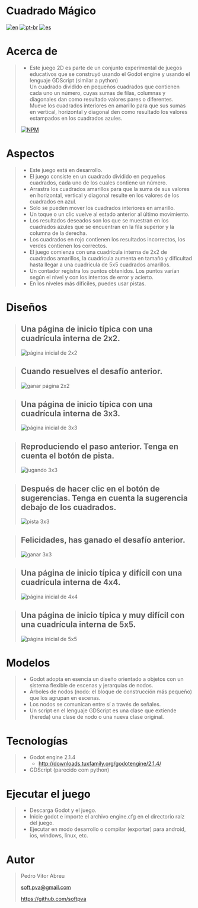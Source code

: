 # **Cuadrado Mágico**
[![en](https://img.shields.io/badge/lang-en-red.svg)](https://github.com/softpva/magicSquare)
[![pt-br](https://img.shields.io/badge/lang-pt--br-green.svg)](./README.pt-br.md)
[![es](https://img.shields.io/badge/lang-es-yellow.svg)](./README.es.md)

# Acerca de
> - Este juego 2D es parte de un conjunto experimental de juegos educativos que se construyó usando el Godot engine y usando el lenguaje GDScript (similar a python)  
> Un cuadrado dividido en pequeños cuadrados que contienen cada uno un número, cuyas sumas de filas, columnas y diagonales dan como resultado valores pares o diferentes.  
> Mueve los cuadrados interiores en amarillo para que sus sumas en vertical, horizontal y diagonal den como resultado los valores estampados en los cuadrados azules.  
>
> [![NPM](https://img.shields.io/npm/l/react)](./LICENSE)  

# Aspectos
> - Este juego está en desarrollo.
> - El juego consiste en un cuadrado dividido en pequeños cuadrados, cada uno de los cuales contiene un número.
> - Arrastra los cuadrados amarillos para que la suma de sus valores en horizontal, vertical y diagonal resulte en los valores de los cuadrados en azul.
> - Solo se pueden mover los cuadrados interiores en amarillo.
> - Un toque o un clic vuelve al estado anterior al último movimiento.
> - Los resultados deseados son los que se muestran en los cuadrados azules que se encuentran en la fila superior y la columna de la derecha.
> - Los cuadrados en rojo contienen los resultados incorrectos, los verdes contienen los correctos.
> - El juego comienza con una cuadrícula interna de 2x2 de cuadrados amarillos, la cuadrícula aumenta en tamaño y dificultad hasta llegar a una cuadrícula de 5x5 cuadrados amarillos.
> - Un contador registra los puntos obtenidos. Los puntos varían según el nivel y con los intentos de error y acierto.
> - En los niveles más difíciles, puedes usar pistas.  


# Diseños
> ## Una página de inicio típica con una cuadrícula interna de 2x2.  
> ![página inicial de 2x2](./readmeImages/start_page_2x2.gif)

> ## Cuando resuelves el desafío anterior.  
> ![ganar página 2x2](./readmeImages/win_2x2.gif)

> ## Una página de inicio típica con una cuadrícula interna de 3x3.  
> ![página inicial de 3x3](./readmeImages/start_3x3.gif)

> ## Reproduciendo el paso anterior. Tenga en cuenta el botón de pista.  
> ![jugando 3x3](./readmeImages/hint_3x3.gif)

> ## Después de hacer clic en el botón de sugerencias. Tenga en cuenta la sugerencia debajo de los cuadrados.  
> ![pista 3x3](./readmeImages/after_hint_3x3.gif)

> ## Felicidades, has ganado el desafío anterior.  
> ![ganar 3x3](./readmeImages/win_3x3.gif)

> ## Una página de inicio típica y difícil con una cuadrícula interna de 4x4.  
> ![página inicial de 4x4](./readmeImages/start_4x4.gif)

> ## Una página de inicio típica y muy difícil con una cuadrícula interna de 5x5.  
> ![página inicial de 5x5](./readmeImages/start_5x5.gif)


# Modelos
> - Godot adopta en esencia un diseño orientado a objetos con un sistema flexible de escenas y jerarquías de nodos.
> - Árboles de nodos (nodo: el bloque de construcción más pequeño) que los agrupan en escenas.
> - Los nodos se comunican entre sí a través de señales.
> - Un script en el lenguaje GDScript es una clase que extiende (hereda) una clase de nodo o una nueva clase original.

# Tecnologías
> - Godot engine 2.1.4
>     - http://downloads.tuxfamily.org/godotengine/2.1.4/
> - GDScript (parecido com python)

# Ejecutar el juego
> - Descarga Godot y el juego.
> - Inicie godot e importe el archivo engine.cfg en el directorio raíz del juego.
> - Ejecutar en modo desarrollo o compilar (exportar) para android, ios, windows, linux, etc.

# Autor
> Pedro Vitor Abreu
>
> <soft.pva@gmail.com>
>
> <https://github.com/softpva>
